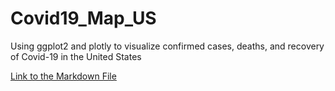 # Covid19_Map_US
Using ggplot2 and plotly to visualize confirmed cases, deaths, and recovery of Covid-19 in the United States

[Link to the Markdown File]()
